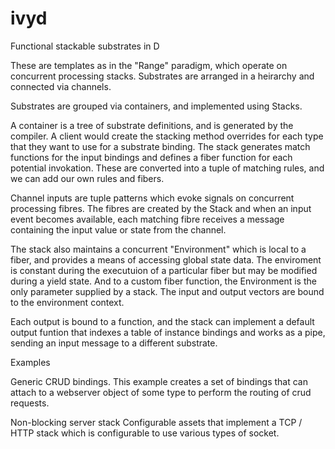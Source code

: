 # ivyd
Functional stackable substrates in D 

These are templates as in the "Range" paradigm, which operate on concurrent processing stacks.
Substrates are arranged in a heirarchy and connected via channels. 

Substrates are grouped via containers, and implemented using Stacks.

A container is a tree of substrate definitions, and is generated by the compiler. A client would create
the stacking method overrides for each type that they want to use for a substrate binding.
The stack generates match functions for the input bindings and defines a fiber function for each potential
invokation. These are converted into a tuple of matching rules, and we can add our own rules and fibers.

Channel inputs are tuple patterns which evoke signals on concurrent processing fibres. The fibres 
are created by the Stack and when an input event becomes available, each matching fibre receives a
message containing the input value or state from the channel.

The stack also maintains a concurrent "Environment" which is local to a fiber, and provides a means of 
accessing global state data. The enviroment is constant during the executuion of a particular fiber but may
be modified during a yield state.
And to a custom fiber function, the Environment is the only parameter supplied by a stack. 
The input and output vectors are bound to the environment context.

Each output is bound to a function, and the stack can implement a default output funtion that indexes a table of 
instance bindings and works as a pipe, sending an input message to a different substrate.

Examples

Generic CRUD bindings. This example creates a set of bindings that can attach to a webserver object of some type to
perform the routing of crud requests.

Non-blocking server stack
Configurable assets that implement a TCP / HTTP stack which is configurable to use various types of socket.

